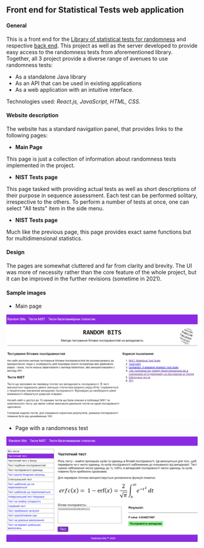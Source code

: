 ## Front end for Statistical Tests web application

#### General
This is a front end for the [Library of statistical tests for randomness](https://github.com/Leenocktopus/random-bit-sequence-test) 
and respective [back end](https://github.com/Leenocktopus/statistical-tests-API). 
This project as well as the server developed to provide 
easy access to the randomness tests from aforementioned library.
Together, all 3 project provide a diverse range of avenues to use
randomness tests:
 - As a standalone Java library
 - As an API that can be used in existing applications
 - As a web application with an intuitive interface.

Technologies used: *React.js, JavaScript, HTML, CSS.*

#### Website description 
The website has a standard navigation panel, that provides
links to the following pages:
 -  **Main Page**
 
 This page is just a collection of information about randomness
 tests implemented in the project.
 
 - **NIST Tests page**
 
 This page tasked with providing actual tests as well as short
 descriptions of their purpose in sequence assessment. Each test
 can be performed solitary, irrespective to the others. To perform a 
 number of tests at once, one can select "All tests" item in the side menu.  
  
 - **NIST Tests page**

 Much like the previous page, this page provides exact same functions
 but for multidimensional statistics. 
   
#### Design
The pages are somewhat cluttered and far from clarity and brevity. 
The UI was more of necessity rather than the core feature
of the whole project, but it can be improved in the further revisions
(sometime in 2021). 

#### Sample images

- Main page

![Main page](readme_images/home_page.png)

- Page with a randomness test

![Page with a randomness test](readme_images/sample_test_page.png)


